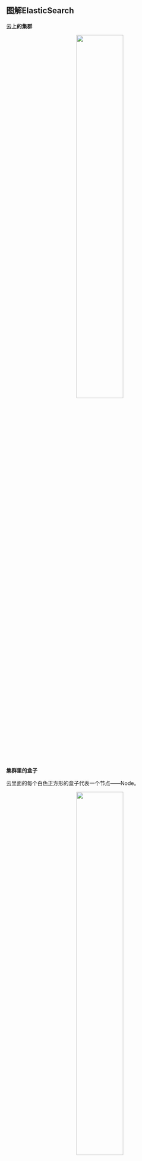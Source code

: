 ## 图解ElasticSearch

**云上的集群**

<div align=middle><img src=".images/30127812a2534617b2873ec0ba0470b5.jpeg" width="50%" height="50%" /></div>

**集群里的盒子**

云里面的每个白色正方形的盒子代表一个节点——Node。

<div align=middle><img src=".images/df774458b97e4cd68a2fd16b204a0b86.jpeg" width="50%" height="50%" /></div>

**节点之间**

在一个或者多个节点直接，多个绿色小方块组合在一起形成一个ElasticSearch的索引。

<div align=middle><img src=".images/3b9317c0eb624211a8d867bf12580d8f.jpeg" width="50%" height="50%" /></div>

**索引里的小方块**

在一个索引下，分布在多个节点里的绿色小方块称为分片——Shard。

<div align=middle><img src=".images/c7636857b4e24b73b80c9cbbcd9ee4ac.jpeg" width="50%" height="50%" /></div>

**Shard＝Lucene Index**

一个ElasticSearch的Shard本质上是一个Lucene Index。

<div align=middle><img src=".images/1c24ae71be9d406aaa5c459d425fe3ac.jpeg" width="50%" height="50%" /></div>

Lucene是一个Full Text搜索库（也有很多其他形式的搜索库），ElasticSearch是建立在Lucene之上的。接下来的故事要说的大部分内容实际上是ElasticSearch如何基于Lucene工作的。



## 图解Lucene

**Mini索引——segment**

在Lucene里面有很多小的segment，我们可以把它们看成Lucene内部的mini-index。

<div align=middle><img src=".images/aa70494e8f6a43c5bc6577186c2834a5.jpeg" width="50%" height="50%" /></div>

**Segment内部**

有着许多数据结构

- Inverted Index
- Stored Fields
- Document Values
- Cache



<div align=middle><img src=".images/3e73e1b83442476aa403e0820143bc4a.jpeg" width="80%" height="80%" /></div>

**最最重要的Inverted Index**

<div align=middle><img src=".images/024f7904c2d7498fb89bc9a76bff37d9.jpeg" width="70%" height="70%" /></div>

Inverted Index主要包括两部分：

- 一个有序的数据字典Dictionary（包括单词Term和它出现的频率）。
- 与单词Term对应的Postings（即存在这个单词的文件 id）。

当我们搜索的时候，首先将搜索的内容分解，然后在字典里找到对应Term，从而查找到与搜索相关的文件内容。

<div align=middle><img src=".images/c0cfaf284c4b468f8de8ba257f4a4ad5.jpeg" width="70%" height="70%" /></div>

**查询“the fury”**

<div align=middle><img src=".images/d29a182cef7c4e2184faa7ccc6dd7906.jpeg" width="70%" height="70%" /></div>

**自动补全（AutoCompletion-Prefix）**

如果想要查找以字母“c”开头的字母，可以简单的通过二分查找（Binary Search）在Inverted Index表中找到例如“choice”、“coming”这样的词（Term）。

<div align=middle><img src=".images/f0dcc521de8348f8bfae2a766609e0cd.jpeg" width="50%" height="50%" /></div>

**昂贵的查找**

如果想要查找所有包含“our”字母的单词，那么系统会扫描整个Inverted Index，这是非常昂贵的。

<div align=middle><img src=".images/4b172ccee14347429f99e45be3e42048.jpeg" width="50%" height="50%" /></div>

在此种情况下，如果想要做优化，那么我们面对的问题是如何生成合适的Term。



**解决拼写错误**

一个Python库：为单词生成了一个包含错误拼写信息的树形状态机，解决拼写错误的问题。

<div align=middle><img src=".images/4c07e269aadd49ab887913d40c60c422.jpeg" width="70%" height="70%" /></div>

**Stored Field字段查找**

当我们想要查找包含某个特定标题内容的文件时，Inverted Index就不能很好的解决这个问题，所以Lucene提供了另外一种数据结构Stored Fields来解决这个问题。本质上，Stored Fields是一个简单的键值对key-value。默认情况下，ElasticSearch会存储整个文件的JSON source。

<div align=middle><img src=".images/b635d5c807cf49ea8ca5a98c25afc455.jpeg" width="70%" height="70%" /></div>

**Document Values为了排序，聚合**

即使这样，我们发现以上结构仍然无法解决诸如：排序、聚合、facet，因为我们可能会要读取大量不需要的信息。

所以，另一种数据结构解决了此种问题：Document Values。这种结构本质上就是一个列式的存储，它高度优化了具有相同类型的数据的存储结构。

<div align=middle><img src=".images/196e89c600954bf6809a0144d2891eca.jpeg" width="50%" height="50%" /></div>

为了提高效率，ElasticSearch可以将索引下某一个Document Value全部读取到内存中进行操作，这大大提升访问速度，但是也同时会消耗掉大量的内存空间。

总之，这些数据结构Inverted Index、Stored Fields、Document Values及其缓存，都在segment内部。

**3、搜索发生时**

搜索时，Lucene会搜索所有的segment然后将每个segment的搜索结果返回，最后合并呈现给客户。

Lucene的一些特性使得这个过程非常重要：

- Segments是不可变的（immutable）。
- Delete？当删除发生时，Lucene做的只是将其标志位置删除，但是文件还是会在它原来的地方，不会发生改变。
- Update? 所以对于更新来说，本质上它做的工作是：先删除，然后重新索引（Re-index）。
- 随处可见的压缩：Lucene非常擅长压缩数据，基本上所有教科书上的压缩方式，都能在Lucene中找到。
- 缓存所有的所有：Lucene也会将所有的信息做缓存，这大大提高了它的查询效率。

**4、缓存的故事**

当ElasticSearch索引一个文件的时候，会为文件建立相应的缓存，并且会定期（每秒）刷新这些数据，然后这些文件就可以被搜索到。

<div align=middle><img src=".images/3e31ffa4e6bc4e52bd09e0525ebd4c35.jpeg" width="70%" height="70%" /></div>

随着时间的增加，我们会有很多segments：

<div align=middle><img src=".images/e14b7777411843b9acf2f5631902add8.jpeg" width="70%" height="70%" /></div>

所以ElasticSearch会将这些segment合并，在这个过程中，segment会最终被删除掉：

<div align=middle><img src=".images/1ded6a55a4dd41959cb33c3d19b83bb7.jpeg" width="50%" height="50%" /></div>

这就是为什么增加文件可能会使索引所占空间变小，它会引起merge，从而可能会有更多的压缩。

**举个例子**

有两个segment将会merge：

<div align=middle><img src=".images/c78a0bd5341740b39f23691982c70f0f.jpeg" width="50%" height="50%" /></div>

这两个segment最终会被删除，然后合并成一个新的segment：

<div align=middle><img src=".images/8e0fbee414244973a11e8e9ce0bb7858.jpeg" width="50%" height="50%" /></div>

这时这个新的segment在缓存中处于cold状态，但是大多数segment仍然保持不变，处于warm状态。

以上场景经常在Lucene Index内部发生的。

<div align=middle><img src=".images/232f0fce10e7457c8986b39290e1f183.jpeg" width="50%" height="50%" /></div>

**5、在Shard中搜索**

ElasticSearch从Shard中搜索的过程与Lucene Segment中搜索的过程类似。

<div align=middle><img src=".images/eccc15e4b3434625901e6e541e42a74a.jpeg" width="50%" height="50%" /></div>

与在Lucene Segment中搜索不同的是，Shard可能是分布在不同Node上的，所以在搜索与返回结果时，所有的信息都会通过网络传输。

需要注意的是：1次搜索查找2个Shard=2次分别搜索Shard。

<div align=middle><img src=".images/cae12ca8dbdc4dab8cd67fb06350a39e.jpeg" width="50%" height="50%" /></div>

**对于日志文件的处理**

当我们想搜索特定日期产生的日志时，通过根据时间戳对日志文件进行分块与索引，会极大提高搜索效率。

当我们想要删除旧的数据时也非常方便，只需删除老的索引即可。

<div align=middle><img src=".images/9ae3e136a0554ea1bcdc36bdf3fd5eed.jpeg" width="50%" height="50%" /></div>

在上种情况下，每个Index有两个shards。

**6、如何Scale**

<div align=middle><img src=".images/6dde17baa38e4ad48267d22db56f615f.jpeg" width="50%" height="50%" /></div>

Shard不会进行更进一步的拆分，但是Shard可能会被转移到不同节点上：

<div align=middle><img src=".images/b4d0ddc9b3704cb7b7ca8a77b4ce45cd.jpeg" width="50%" height="50%" /></div>

所以，如果当集群节点压力增长到一定的程度，我们可能会考虑增加新的节点，这就会要求我们对所有数据进行重新索引，这是我们不太希望看到的，所以我们需要在规划的时候就考虑清楚，如何去平衡足够多的节点与不足节点之间的关系。

**节点分配与Shard优化**

- 为更重要的数据索引节点，分配性能更好的机器。
- 确保每个Shard都有副本信息replica。

<div align=middle><img src=".images/ab31c88761884feba8c6c13d612651df.jpeg" width="50%" height="50%" /></div>

**路由Routing**

每个节点，每个都存留一份路由表，所以当请求到任何一个节点时，ElasticSearch都有能力将请求转发到期望节点的Shard进一步处理。

<div align=middle><img src=".images/ab1d97c9f9444a5a9868774a1b9dfd60.jpeg" width="50%" height="50%" /></div>

**7、一个真实的请求**

![img](.images/da005173c5174983a9f16cc2f3bca8cd.jpeg)

**Query**

![img](.images/12aac2ec830f40ca843e88f23caa54b7.jpeg)

Query有一个类型filtered，以及一个multi_match的查询。

**Aggregation**

<div align=middle><img src=".images/0cbfbf7df164497d920b8334ab5a493c.jpeg" width="70%" height="70%" /></div>

根据作者进行聚合，得到top10的hits的top10作者的信息。

**请求分发**

这个请求可能被分发到集群里的任意一个节点。

<div align=middle><img src=".images/c4cf55a3bf914fa39af4b95d55c1cd92.jpeg" width="50%" height="50%" /></div>

**上帝节点**

<div align=middle><img src=".images/2bbc53cc2bfa45cc8fd0d8b7037af109.jpeg" width="50%" height="50%" /></div>

这时这个节点就成为当前请求的协调者（Coordinator），它决定：

- 根据索引信息，判断请求会被路由到哪个核心节点。
- 以及哪个副本是可用的。
- 等等。

**路由**

<div align=middle><img src=".images/dc754dbd1233407089afd90c6ef2f245.jpeg" width="50%" height="50%" /></div>

**在真实搜索之前**

ElasticSearch会将Query转换成Lucene Query：

<div align=middle><img src=".images/9eaed79ebdcc4e46b465f176a8ccfe57.jpeg" width="50%" height="50%" /></div>

然后在所有的segment中执行计算：

<div align=middle><img src=".images/ebca6a8b4cb948dd9ac8d14cea753053.jpeg" width="80%" height="80%" /></div>

对于Filter条件本身也会有缓存：

<div align=middle><img src=".images/396be97cd7f943fa88aa22da3aad9206.jpeg" width="80%" height="80%" /></div>

但Queries不会被缓存，所以如果相同的Query重复执行，应用程序自己需要做缓存：

<div align=middle><img src=".images/dfe16f4a6ed4473ea58ba8c21a210c8c.jpeg" width="70%" height="70%" /></div>

所以，

- Filters可以在任何时候使用；
- Query只有在需要score的时候才使用。

**返回**

搜索结束之后，结果会沿着下行的路径向上逐层返回。

<div align=middle><img src=".images/00f27173844c46f18798e0c214dcc761.jpeg" width="80%" height="80%" /></div>

<div align=middle><img src=".images/2cd1ba32051148e8a0421dc368e14a82.jpeg" width="40%" height="40%" /></div>

<div align=middle><img src=".images/1a5813d0770f4482aeeac705c0713880.jpeg" width="50%" height="50%" /></div>

<div align=middle><img src=".images/47c642129e15413d809f7d8159d4dc46.jpeg" width="50%" height="50%" /></div>

<div align=middle><img src=".images/6cd13bd603d44729a96b4ffff8da4dc7.jpeg" width="70%" height="70%" /></div>